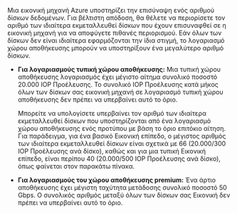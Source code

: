 Μια εικονική μηχανή Azure υποστηρίζει την επισύναψη ενός αριθμού δίσκων δεδομένων. Για βέλτιστη απόδοση, θα θέλετε να περιορίσετε τον αριθμό των ιδιαίτερα εκμεταλλευθεί δίσκων που έχουν επισυναφθεί σε η εικονική μηχανή για να αποφύγετε πιθανές περιορισμού. Εάν όλων των δίσκων δεν είναι ιδιαίτερα εφαρμόζονται την ίδια στιγμή, το λογαριασμό χώρου αποθήκευσης μπορούν να υποστηρίξουν ένα μεγαλύτερο αριθμό δίσκων.

- **Για λογαριασμούς τυπική χώρου αποθήκευσης:** Μια τυπική χώρου αποθήκευσης λογαριασμός έχει μέγιστο αίτημα συνολικό ποσοστό 20.000 IOP Προέλευσης. Το συνολικό IOP Προέλευσης κατά μήκος όλων των δίσκων σας εικονική μηχανή σε λογαριασμό τυπική χώρου αποθήκευσης δεν πρέπει να υπερβαίνει αυτό το όριο.

    Μπορείτε να υπολογίσετε υπερβαίνει τον αριθμό των ιδιαίτερα εκμεταλλευθεί δίσκων που υποστηρίζονται από ένα λογαριασμό χώρου αποθήκευσης ενός προτύπου με βάση το όριο επιτόκιο αίτηση. Για παράδειγμα, για ένα βασικό Εικονική επίπεδο, ο μέγιστος αριθμός των ιδιαίτερα εκμεταλλευθεί δίσκων είναι σχετικά με 66 (20.000/300 IOP Προέλευσης ανά δίσκο), καθώς και για μια τυπική Εικονική επίπεδο, είναι περίπου 40 (20.000/500 IOP Προέλευσης ανά δίσκο), όπως φαίνεται στον παρακάτω πίνακα. 
 
- **Για λογαριασμούς του χώρου αποθήκευσης premium:** Ένα άρτιο αποθήκευσης έχει μέγιστη ταχύτητα μετάδοσης συνολικό ποσοστό 50 Gbps. Ο συνολικός αριθμός μεταξύ όλων των δίσκων σας Εικονική δεν πρέπει να υπερβαίνει αυτό το όριο.